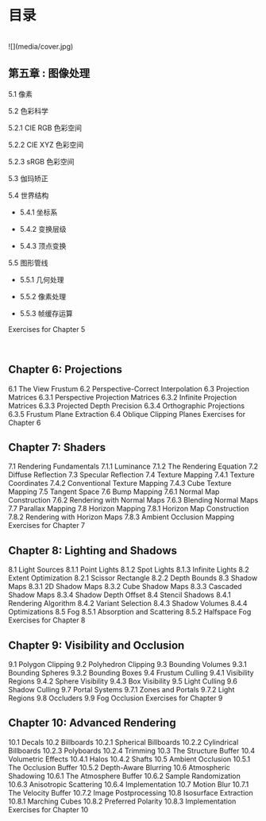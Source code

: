 # 目录
<br />
![](media/cover.jpg)

<br />

## 第五章 : 图像处理

5.1 像素

5.2 色彩科学

  5.2.1 CIE RGB 色彩空间

  5.2.2 CIE XYZ 色彩空间

  5.2.3 sRGB 色彩空间

5.3 伽玛矫正

5.4 世界结构

- 5.4.1 坐标系
  
- 5.4.2 变换层级
  
- 5.4.3 顶点变换
  
5.5 图形管线

- 5.5.1 几何处理

- 5.5.2 像素处理

- 5.5.3 帧缓存运算

Exercises for Chapter 5

<br />

## Chapter 6: Projections

6.1 The View Frustum
6.2 Perspective-Correct Interpolation
6.3 Projection Matrices
6.3.1 Perspective Projection Matrices
6.3.2 Infinite Projection Matrices
6.3.3 Projected Depth Precision
6.3.4 Orthographic Projections
6.3.5 Frustum Plane Extraction
6.4 Oblique Clipping Planes
Exercises for Chapter 6

## Chapter 7: Shaders

7.1 Rendering Fundamentals
7.1.1 Luminance
7.1.2 The Rendering Equation
7.2 Diffuse Reflection
7.3 Specular Reflection
7.4 Texture Mapping
7.4.1 Texture Coordinates
7.4.2 Conventional Texture Mapping
7.4.3 Cube Texture Mapping
7.5 Tangent Space
7.6 Bump Mapping
7.6.1 Normal Map Construction
7.6.2 Rendering with Normal Maps
7.6.3 Blending Normal Maps
7.7 Parallax Mapping
7.8 Horizon Mapping
7.8.1 Horizon Map Construction
7.8.2 Rendering with Horizon Maps
7.8.3 Ambient Occlusion Mapping
Exercises for Chapter 7

## Chapter 8: Lighting and Shadows

8.1 Light Sources
8.1.1 Point Lights
8.1.2 Spot Lights
8.1.3 Infinite Lights
8.2 Extent Optimization
8.2.1 Scissor Rectangle
8.2.2 Depth Bounds
8.3 Shadow Maps
8.3.1 2D Shadow Maps
8.3.2 Cube Shadow Maps
8.3.3 Cascaded Shadow Maps
8.3.4 Shadow Depth Offset
8.4 Stencil Shadows
8.4.1 Rendering Algorithm
8.4.2 Variant Selection
8.4.3 Shadow Volumes
8.4.4 Optimizations
8.5 Fog
8.5.1 Absorption and Scattering
8.5.2 Halfspace Fog
Exercises for Chapter 8

## Chapter 9: Visibility and Occlusion

9.1 Polygon Clipping
9.2 Polyhedron Clipping
9.3 Bounding Volumes
9.3.1 Bounding Spheres
9.3.2 Bounding Boxes
9.4 Frustum Culling
9.4.1 Visibility Regions
9.4.2 Sphere Visibility
9.4.3 Box Visibility
9.5 Light Culling
9.6 Shadow Culling
9.7 Portal Systems
9.7.1 Zones and Portals
9.7.2 Light Regions
9.8 Occluders
9.9 Fog Occlusion
Exercises for Chapter 9

## Chapter 10: Advanced Rendering

10.1 Decals
10.2 Billboards
10.2.1 Spherical Billboards
10.2.2 Cylindrical Billboards
10.2.3 Polyboards
10.2.4 Trimming
10.3 The Structure Buffer
10.4 Volumetric Effects
10.4.1 Halos
10.4.2 Shafts
10.5 Ambient Occlusion
10.5.1 The Occlusion Buffer
10.5.2 Depth-Aware Blurring
10.6 Atmospheric Shadowing
10.6.1 The Atmosphere Buffer
10.6.2 Sample Randomization
10.6.3 Anisotropic Scattering
10.6.4 Implementation
10.7 Motion Blur
10.7.1 The Velocity Buffer
10.7.2 Image Postprocessing
10.8 Isosurface Extraction
10.8.1 Marching Cubes
10.8.2 Preferred Polarity
10.8.3 Implementation
Exercises for Chapter 10
